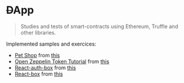 # ~~D~~App
> Studies and tests of smart-contracts using Ethereum, Truffle and other libraries.

Implemented samples and exercices:

- [Pet Shop](https://github.com/conradoqg/study-dapps/tree/master/petshop) from [this](http://truffleframework.com/tutorials/pet-shop)
- [Open Zeppelin Token Tutorial](https://github.com/conradoqg/study-dapps/tree/master/tutorialtoken) from [this](http://truffleframework.com/tutorials/robust-smart-contracts-with-openzeppelin)
- [React-auth-box](https://github.com/conradoqg/study-dapps/tree/master/reactauth) from [this](https://github.com/truffle-box/react-auth-box)
- [React-box](https://github.com/conradoqg/study-dapps/tree/master/reactbox) from [this](https://github.com/truffle-box/react-box)